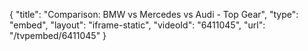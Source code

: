 {
    "title": "Comparison: BMW vs Mercedes vs Audi - Top Gear",
    "type": "embed",
    "layout": "iframe-static",
    "videoId": "6411045",
    "url": "\/tvpembed\/6411045"
}
